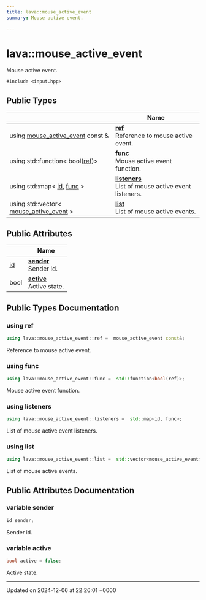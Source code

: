 ```yaml
---
title: lava::mouse_active_event
summary: Mouse active event. 

---
```


# lava::mouse_active_event



Mouse active event. 


`#include <input.hpp>`

## Public Types

|                | Name           |
| -------------- | -------------- |
| using [mouse_active_event](/_doxybook/Classes/structlava_1_1mouse__active__event.md) const  & | **[ref](/_doxybook/Classes/structlava_1_1mouse__active__event.md#using-ref)** <br>Reference to mouse active event.  |
| using std::function< bool([ref](/_doxybook/Classes/structlava_1_1mouse__active__event.md#using-ref))> | **[func](/_doxybook/Classes/structlava_1_1mouse__active__event.md#using-func)** <br>Mouse active event function.  |
| using std::map< [id](/_doxybook/Classes/structlava_1_1id.md), [func](/_doxybook/Classes/structlava_1_1mouse__active__event.md#using-func) > | **[listeners](/_doxybook/Classes/structlava_1_1mouse__active__event.md#using-listeners)** <br>List of mouse active event listeners.  |
| using std::vector< [mouse_active_event](/_doxybook/Classes/structlava_1_1mouse__active__event.md) > | **[list](/_doxybook/Classes/structlava_1_1mouse__active__event.md#using-list)** <br>List of mouse active events.  |

## Public Attributes

|                | Name           |
| -------------- | -------------- |
| [id](/_doxybook/Classes/structlava_1_1id.md) | **[sender](/_doxybook/Classes/structlava_1_1mouse__active__event.md#variable-sender)** <br>Sender id.  |
| bool | **[active](/_doxybook/Classes/structlava_1_1mouse__active__event.md#variable-active)** <br>Active state.  |

## Public Types Documentation

### using ref

```cpp
using lava::mouse_active_event::ref =  mouse_active_event const&;
```

Reference to mouse active event. 

### using func

```cpp
using lava::mouse_active_event::func =  std::function<bool(ref)>;
```

Mouse active event function. 

### using listeners

```cpp
using lava::mouse_active_event::listeners =  std::map<id, func>;
```

List of mouse active event listeners. 

### using list

```cpp
using lava::mouse_active_event::list =  std::vector<mouse_active_event>;
```

List of mouse active events. 

## Public Attributes Documentation

### variable sender

```cpp
id sender;
```

Sender id. 

### variable active

```cpp
bool active = false;
```

Active state. 

-------------------------------

Updated on 2024-12-06 at 22:26:01 +0000